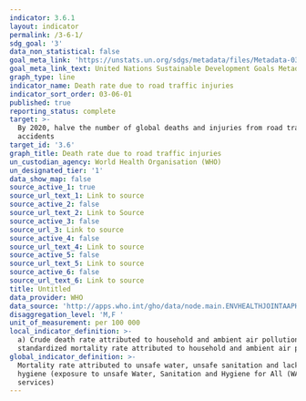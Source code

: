 ```yaml
---
indicator: 3.6.1
layout: indicator
permalink: /3-6-1/
sdg_goal: '3'
data_non_statistical: false
goal_meta_link: 'https://unstats.un.org/sdgs/metadata/files/Metadata-03-06-01.pdf'
goal_meta_link_text: United Nations Sustainable Development Goals Metadata (PDF 213 KB)
graph_type: line
indicator_name: Death rate due to road traffic injuries
indicator_sort_order: 03-06-01
published: true
reporting_status: complete
target: >-
  By 2020, halve the number of global deaths and injuries from road traffic
  accidents
target_id: '3.6'
graph_title: Death rate due to road traffic injuries
un_custodian_agency: World Health Organisation (WHO)
un_designated_tier: '1'
data_show_map: false
source_active_1: true
source_url_text_1: Link to source
source_active_2: false
source_url_text_2: Link to Source
source_active_3: false
source_url_3: Link to source
source_active_4: false
source_url_text_4: Link to source
source_active_5: false
source_url_text_5: Link to source
source_active_6: false
source_url_text_6: Link to source
title: Untitled
data_provider: WHO
data_source: 'http://apps.who.int/gho/data/node.main.ENVHEALTHJOINTAAPHAP?lang=en'
disaggregation_level: 'M,F '
unit_of_measurement: per 100 000
local_indicator_definition: >-
  a) Crude death rate attributed to household and ambient air pollution b) Age
  standardized mortality rate attributed to household and ambient air pollution
global_indicator_definition: >-
  Mortality rate attributed to unsafe water, unsafe sanitation and lack of
  hygiene (exposure to unsafe Water, Sanitation and Hygiene for All (WASH)
  services)
---
```

